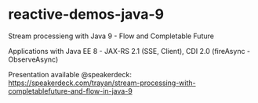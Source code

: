 # reactive-demos-java-9
Stream processieng with Java 9 - Flow and Completable Future

Applications with Java EE 8 - JAX-RS 2.1 (SSE, Client), CDI 2.0 (fireAsync - ObserveAsync)

Presentation available @speakerdeck: 
https://speakerdeck.com/trayan/stream-processing-with-completablefuture-and-flow-in-java-9


